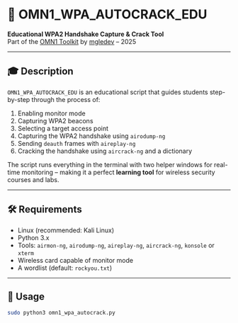 # 📡 OMN1_WPA_AUTOCRACK_EDU

**Educational WPA2 Handshake Capture & Crack Tool**  
Part of the [OMN1 Toolkit](https://github.com/mgledev/OMN1) by [mgledev](https://github.com/mgledev) – 2025

---

## 🎓 Description

`OMN1_WPA_AUTOCRACK_EDU` is an educational script that guides students step-by-step through the process of:

1. Enabling monitor mode
2. Capturing WPA2 beacons
3. Selecting a target access point
4. Capturing the WPA2 handshake using `airodump-ng`
5. Sending `deauth` frames with `aireplay-ng`
6. Cracking the handshake using `aircrack-ng` and a dictionary

The script runs everything in the terminal with two helper windows for real-time monitoring – making it a perfect **learning tool** for wireless security courses and labs.

---

## 🛠 Requirements

- Linux (recommended: Kali Linux)
- Python 3.x
- Tools: `airmon-ng`, `airodump-ng`, `aireplay-ng`, `aircrack-ng`, `konsole` or `xterm`
- Wireless card capable of monitor mode
- A wordlist (default: `rockyou.txt`)

---

## 🧪 Usage

```bash
sudo python3 omn1_wpa_autocrack.py
